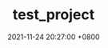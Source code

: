 ---
title: test_project
excerpt: 
date: 2021-11-24 20:27:00 +0800
categories: [project]
tags: [Machine Learning]
toc: true
toc_sticky: true
---
